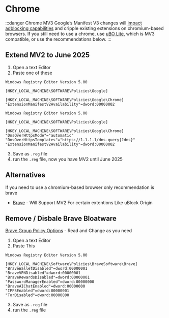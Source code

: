# Chrome

:::danger Chrome MV3
Google’s Manifest V3 changes will [impact adblocking capabilities](https://www.eff.org/deeplinks/2021/12/chrome-users-beware-manifest-v3-deceitful-and-threatening) and cripple existing extensions on chromium-based browsers. If you still need to use a chrome, use [uBO Lite](https://github.com/uBlockOrigin/uBOL-home), which is MV3 compatible, or use the recommendations below.
:::

## Extend MV2 to June 2025

1. Open a text Editor
2. Paste one of these

```
Windows Registry Editor Version 5.00

[HKEY_LOCAL_MACHINE\SOFTWARE\Policies\Google]

[HKEY_LOCAL_MACHINE\SOFTWARE\Policies\Google\Chrome]
"ExtensionManifestV2Availability"=dword:00000002

```

```
Windows Registry Editor Version 5.00

[HKEY_LOCAL_MACHINE\SOFTWARE\Policies\Google]

[HKEY_LOCAL_MACHINE\SOFTWARE\Policies\Google\Chrome]
"DnsOverHttpsMode"="automatic"
"DnsOverHttpsTemplates"="https://1.1.1.1/dns-query{?dns}"
"ExtensionManifestV2Availability"=dword:00000002

```
3. Save as `.reg` file
4. run the `.reg` file, now you have MV2 until June 2025

## Alternatives
If you need to use a chromium-based browser only recommendation is brave <br>
- [Brave](https://brave.com/) - Will Support MV2 For certain extentions Like uBlock Origin

## Remove / Disbale Brave Bloatware
[Brave Group Policy Options](https://support.brave.com/hc/en-us/articles/360039248271-Group-Policy) - Read and Change as you need

1. Open a text Editor
2. Paste This

```shell
Windows Registry Editor Version 5.00

[HKEY_LOCAL_MACHINE\Software\Policies\BraveSoftware\Brave]
"BraveWalletDisabled"=dword:00000001
"BraveVPNDisabled"=dword:00000001
"BraveRewardsDisabled"=dword:00000001
"PasswordManagerEnabled"=dword:00000000
"BraveAIChatEnabled"=dword:00000000
"IPFSEnabled"=dword:00000001
"TorDisabled"=dword:00000000
```
3. Save as `.reg` file
4. run the `.reg` file <br>